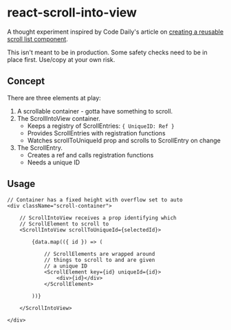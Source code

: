 # react-scroll-into-view

A thought experiment inspired by Code Daily's article on [creating a reusable scroll list component](https://codedaily.io/tutorials/8/Build-a-Reusable-Scroll-List-Component-with-Animated-scrollTo-in-React).

This isn't meant to be in production. Some safety checks need to be in place first. Use/copy at your own risk.

## Concept

There are three elements at play:

1. A scrollable container - gotta have something to scroll.
2. The ScrollIntoView container.
   - Keeps a registry of ScrollEntries: `{ UniqueID: Ref }`
   - Provides ScrollEntries with registration functions
   - Watches scrollToUniqueId prop and scrolls to ScrollEntry on change
3. The ScrollEntry.
   - Creates a ref and calls registration functions
   - Needs a unique ID

## Usage

```JSX
// Container has a fixed height with overflow set to auto
<div className="scroll-container">

    // ScrollIntoView receives a prop identifying which
    // ScrollElement to scroll to
    <ScrollIntoView scrollToUniqueId={selectedId}>

        {data.map(({ id }) => (

            // ScrollElements are wrapped around
            // things to scroll to and are given
            // a unique ID
            <ScrollElement key={id} uniqueId={id}>
                <div>{id}</div>
            </ScrollElement>

        ))}

    </ScrollIntoView>

</div>
```
